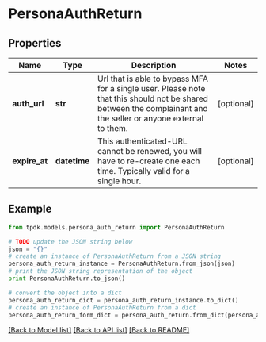 # PersonaAuthReturn



## Properties

Name | Type | Description | Notes
------------ | ------------- | ------------- | -------------
**auth_url** | **str** | Url that is able to bypass MFA for a single user. Please note that this should not be shared between the complainant and the seller or anyone external to them. | [optional] 
**expire_at** | **datetime** | This authenticated-URL cannot be renewed, you will have to re-create one each time. Typically valid for a single hour. | [optional] 

## Example

```python
from tpdk.models.persona_auth_return import PersonaAuthReturn

# TODO update the JSON string below
json = "{}"
# create an instance of PersonaAuthReturn from a JSON string
persona_auth_return_instance = PersonaAuthReturn.from_json(json)
# print the JSON string representation of the object
print PersonaAuthReturn.to_json()

# convert the object into a dict
persona_auth_return_dict = persona_auth_return_instance.to_dict()
# create an instance of PersonaAuthReturn from a dict
persona_auth_return_form_dict = persona_auth_return.from_dict(persona_auth_return_dict)
```
[[Back to Model list]](../README.md#documentation-for-models) [[Back to API list]](../README.md#documentation-for-api-endpoints) [[Back to README]](../README.md)


